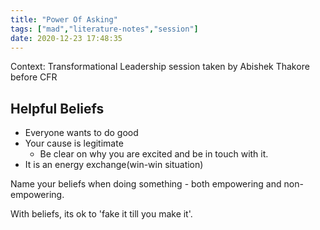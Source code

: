 ```yaml
---
title: "Power Of Asking"
tags: ["mad","literature-notes","session"]
date: 2020-12-23 17:48:35
---
```


Context: Transformational Leadership session taken by Abishek Thakore before CFR

## Helpful Beliefs

- Everyone wants to do good
- Your cause is legitimate
	- Be clear on why you are excited and be in touch with it.
- It is an energy exchange(win-win situation)

Name your beliefs when doing something - both empowering and non-empowering.

With beliefs, its ok to 'fake it till you make it'.



